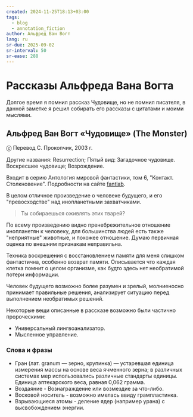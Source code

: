 ```yaml
---
created: 2024-11-25T18:13+03:00
tags:
  - blog
  - annotation_fiction
author: Альфред Ван Вогт
lang: ru
sr-due: 2025-09-02
sr-interval: 50
sr-ease: 288
---
```


# Рассказы Альфреда Вана Вогта

Долгое время я помнил рассказ Чудовище, но не помнил писателя, в данной заметке
я решил собирать его рассказы с цитатами и моими мыслями.

## Альфред Ван Вогт «Чудовище» (The Monster)

ⓒ Перевод С. Прокопчик, 2003 г.

Другие названия: Resurrection; Пятый вид: Загадочное чудовище. Воскресшее
чудовище; Возрождение.

Входит в серию Антология мировой фантастики, том 6, "Контакт. Столкновение".
Подробности на сайте [fantlab](https://fantlab.ru/work5180).

В целом отличное произведение о человеке будущего, и его "превосходстве" над
инопланетными захватчиками.

> Ты собираешься оживлять этих тварей?

По всему произведению видно пренебрежительное отношение инопланетян к человеку,
для большинства людей есть также "неприятные" животные, и похожее отношение.
Думаю первичная оценка по внешним признакам неправильна.

Техника воскрешения с восстановлением памяти для меня слишком фантастична,
особенно возврат памяти. Описывается что каждая клетка помнит о целом организме,
как будто здесь нет необратимой потери информации.

Человек будущего возможно более разумен и зрелый, молниеносно принимает
правильные решения, анализирует ситуацию перед выполнением необратимых решений.

Некоторые вещи описанные в рассказе возможно были частично пророческими:

- Универсальный лингвоанализатор.
- Мысленное управление.

### Слова и фразы

- Гран (лат. granum — зерно, крупинка) — устаревшая единица измерения массы на
  основе веса ячменного зерна; в различных системах мер использовались различные
  стандарты единицы. Единица аптекарского веса, равная 0,062 грамма.
- Воздаяние - Вознаграждение или возмездие за что-либо.
- Восковой носитель - возможно имелась ввиду грампластинка.
- Взрывающиеся атомы - деление ядер (например урана) с высвобождением энергии.
